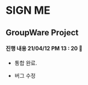 # SIGN ME

## GroupWare Project

#### 진행 내용 21/04/12 PM 13 : 20 :lantern:

- 통합 완료.

- 버그 수정

  

  


